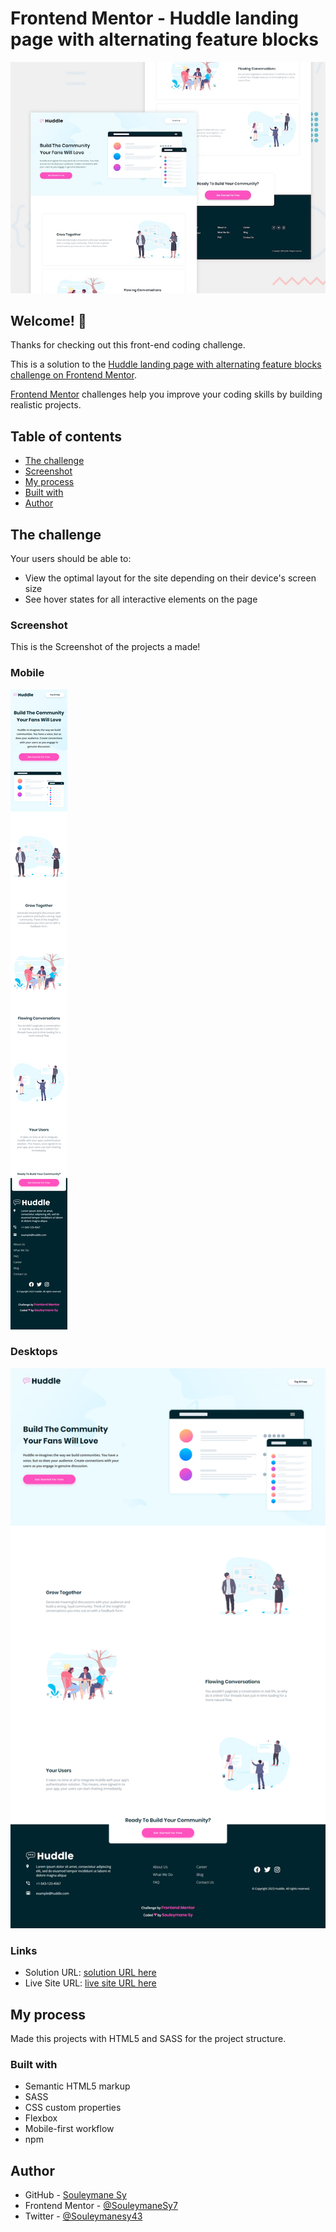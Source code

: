 # Frontend Mentor - Huddle landing page with alternating feature blocks

![Design preview for the Huddle landing page with alternating feature blocks coding challenge](./design/desktop-preview.jpg)

## Welcome! 👋

Thanks for checking out this front-end coding challenge.

This is a solution to the [Huddle landing page with alternating feature blocks challenge on Frontend Mentor](https://www.frontendmentor.io/challenges/huddle-landing-page-with-alternating-feature-blocks-5ca5f5981e82137ec91a5100).

[Frontend Mentor](https://www.frontendmentor.io) challenges help you improve your coding skills by building realistic projects.

## Table of contents

- [The challenge](#the-challenge)
- [Screenshot](#screenshot)
- [My process](#my-process)
- [Built with](#built-with)
- [Author](#author)

## The challenge

Your users should be able to:

- View the optimal layout for the site depending on their device's screen size
- See hover states for all interactive elements on the page

### Screenshot

This is the Screenshot of the projects a made!

### Mobile

![Mobile Screenshot](./preview/Mobile.png)

### Desktops

![Desktop Scrennshot](./preview/Desktop.png)

### Links

- Solution URL: [solution URL here](https://www.frontendmentor.io/solutions/huddle-responsive-landing-page-made-with-html-and-sass-bVrzt1MNhA)
- Live Site URL: [live site URL here](https://fem-huddle-landing-page-nine.vercel.app/)

## My process

Made this projects with HTML5 and SASS for the project structure.

### Built with

- Semantic HTML5 markup
- SASS
- CSS custom properties
- Flexbox
- Mobile-first workflow
- npm

## Author

- GitHub - [Souleymane Sy](https://github.com/SouleymaneSy7)
- Frontend Mentor - [@SouleymaneSy7](https://www.frontendmentor.io/profile/SouleymaneSy7)
- Twitter - [@Souleymanesy43](https://twitter.com/Souleymanesy43)
